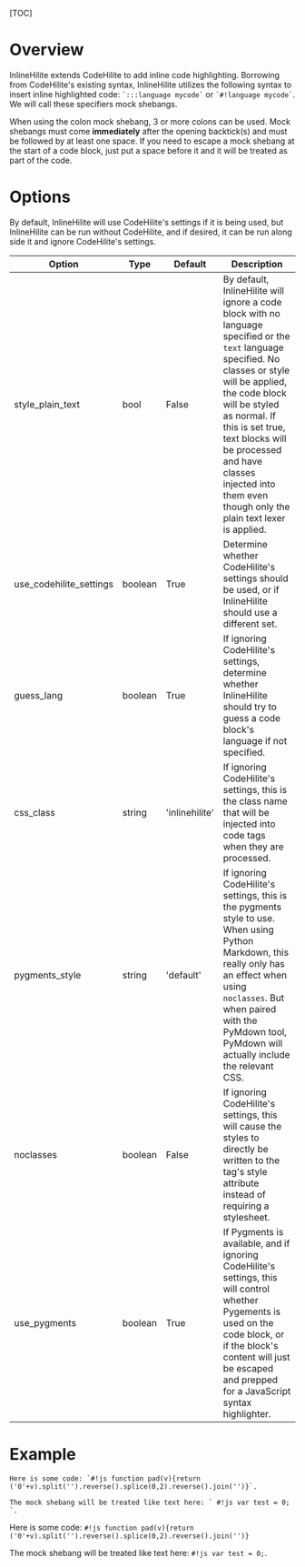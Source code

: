 [TOC]
# Overview
InlineHilite extends CodeHilite to add inline code highlighting.  Borrowing from CodeHilite's existing syntax, InlineHilite utilizes the following syntax to insert inline  highlighted code: `` `:::language mycode` `` or `` `#!language mycode` ``.  We will call these specifiers mock shebangs.

When using the colon mock shebang, 3 or more colons can be used.  Mock shebangs must come **immediately** after the opening backtick(s) and must be followed by at least one space.  If you need to escape a mock shebang at the start of a code block, just put a space before it and it will be treated as part of the code.

# Options
By default, InlineHilite will use CodeHilite's settings if it is being used, but InlineHilite can be run without CodeHilite, and if desired, it can be run along side it and ignore CodeHilite's settings.

| Option    | Type | Default |Description |
|-----------|------|---------|------------|
| style_plain_text | bool | False | By default, InlineHilite will ignore a code block with no language specified or the `text` language specified.  No classes or style will be applied, the code block will be styled as normal.  If this is set true, text blocks will be processed and have classes injected into them even though only the plain text lexer is applied. |
| use_codehilite_settings | boolean | True | Determine whether CodeHilite's settings should be used, or if InlineHilite should use a different set. |
| guess_lang | boolean | True | If ignoring CodeHilite's settings, determine whether InlineHilite should try to guess a code block's language if not specified. |
| css_class | string | 'inlinehilite' | If ignoring CodeHilite's settings, this is the class name that will be injected into code tags when they are processed. |
| pygments_style | string | 'default' | If ignoring CodeHilite's settings, this is the pygments style to use.  When using Python Markdown, this really only has an effect when using `noclasses`.  But when paired with the PyMdown tool, PyMdown will actually include the relevant CSS. |
| noclasses | boolean | False | If ignoring CodeHilite's settings, this will cause the styles to directly be written to the tag's style attribute instead of requiring a stylesheet. |
| use_pygments | boolean | True | If Pygments is available, and if ignoring CodeHilite's settings, this will control whether Pygements is used on the code block, or if the block's content will just be escaped and prepped for a JavaScript syntax highlighter. |

# Example

```
Here is some code: `#!js function pad(v){return ('0'+v).split('').reverse().splice(0,2).reverse().join('')}`.

The mock shebang will be treated like text here: ` #!js var test = 0; `.
```

Here is some code: `#!js function pad(v){return ('0'+v).split('').reverse().splice(0,2).reverse().join('')}`

The mock shebang will be treated like text here: ` #!js var test = 0; `.
